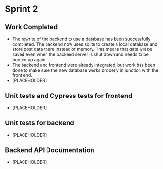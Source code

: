 # Sprint 2
## Work Completed
- The rewrite of the backend to use a database has been successfully completed. The backend now uses sqlite to create a local database and store post data there instead of memory. This means that data will be saved even when the backend server is shut down and needs to be booted up again.
- The backend and frontend were already integrated, but work has been done to make sure the new database works properly in junction with the front end.
- [PLACEHOLDER]
## Unit tests and Cypress tests for frontend
- [PLACEHOLDER]
## Unit tests for backend
- [PLACEHOLDER]
## Backend API Documentation
- [PLACEHOLDER]

